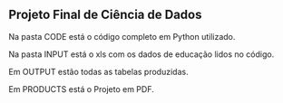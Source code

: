 ## Projeto Final de Ciência de Dados

Na pasta CODE está o código completo em Python utilizado.

Na pasta INPUT está o xls com os dados de educação lidos no código.

Em OUTPUT estão todas as tabelas produzidas.

Em PRODUCTS está o Projeto em PDF.
